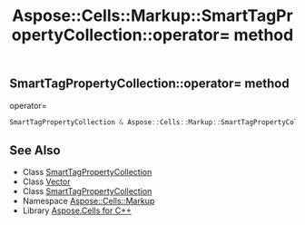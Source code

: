 ﻿---
title: Aspose::Cells::Markup::SmartTagPropertyCollection::operator= method
linktitle: operator=
second_title: Aspose.Cells for C++ API Reference
description: 'Aspose::Cells::Markup::SmartTagPropertyCollection::operator= method. operator= in C++.'
type: docs
weight: 300
url: /cpp/aspose.cells.markup/smarttagpropertycollection/operator_asm/
---
## SmartTagPropertyCollection::operator= method


operator=

```cpp
SmartTagPropertyCollection & Aspose::Cells::Markup::SmartTagPropertyCollection::operator=(const SmartTagPropertyCollection &src)
```

## See Also

* Class [SmartTagPropertyCollection](../)
* Class [Vector](../../../aspose.cells/vector/)
* Class [SmartTagPropertyCollection](../)
* Namespace [Aspose::Cells::Markup](../../)
* Library [Aspose.Cells for C++](../../../)
